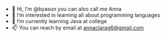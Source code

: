 - 👋 Hi, I’m @byasun you can also call me Anna
- 👀 I’m interested in learning all about programming languages 
- 🌱 I’m currently learning Java at college 
- 📫 You can reach by email at annaclarag6@gmail.com
